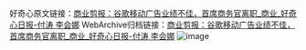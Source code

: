 好奇心原文链接：[商业剪报：谷歌移动广告业绩不佳，首席商务官离职_商业_好奇心日报-付涛 李会娜](https://www.qdaily.com/articles/1522.html)
WebArchive归档链接：[商业剪报：谷歌移动广告业绩不佳，首席商务官离职_商业_好奇心日报-付涛 李会娜](http://web.archive.org/web/20170725162838/http://www.qdaily.com/articles/1522.html)
![image](http://ww3.sinaimg.cn/large/007d5XDply1g3v4gncw9ij30u040tu0x)